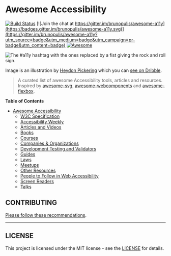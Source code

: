# Awesome Accessibility

[![Build Status](https://api.travis-ci.org/brunopulis/awesome-a11y.svg?branch=master)](https://travis-ci.org/brunopulis/awesome-a11y)
[![Join the chat at https://gitter.im/brunopulis/awesome-a11y](https://badges.gitter.im/brunopulis/awesome-a11y.svg)](https://gitter.im/brunopulis/awesome-a11y?utm_source=badge&utm_medium=badge&utm_campaign=pr-badge&utm_content=badge)
[![Awesome](https://cdn.rawgit.com/sindresorhus/awesome/d7305f38d29fed78fa85652e3a63e154dd8e8829/media/badge.svg)](https://github.com/sindresorhus/awesome)

![The #a11y hashtag with the ones replaced by a fist giving the rock and roll sign.](https://user-images.githubusercontent.com/1204692/30697506-9fd3020c-9eb5-11e7-95ca-a6c56785dd66.png)

Image is an illustration by [Heydon Pickering](http://www.heydonworks.com/) which you can [see on Dribble](https://dribbble.com/shots/2121794-rock-n-roll-a11y).

> A curated list of awesome Accessibility tools, articles and resources.
> Inspired by [awesome-svg](https://github.com/willianjusten/awesome-svg), [awesome-webcomponents](https://github.com/obetomuniz/awesome-webcomponents) and [awesome-flexbox](https://github.com/afonsopacifer/awesome-flexbox).

**Table of Contents**

- [Awesome Accessibility](##awesome-accessibility)
  - [W3C Specification](topics/specification.md)
  - [Accessibility Weekly](topics/newsletter.md)
  - [Articles and Videos](topics/articles.md)
  - [Books](topics/books.md)
  - [Courses](topics/courses.md)
  - [Companies & Organizations](topics/companies.md)
  - [Development Testing and Validators](topics/validators.md)
  - [Guides](topics/guides.md)
  - [Laws](topics/laws.md)
  - [Meetups](topics/meetups.md)
  - [Other Resources](topics/other-resources.md)
  - [People to Follow in Web Accessibility](topics/people.md)
  - [Screen Readers](topics/assistive-technology.md)
  - [Talks](topics/talks.md)
  

## CONTRIBUTING

[Please follow these recommendations](CONTRIBUTING.md).

----

## LICENSE

This project is licensed under the MIT license - see the [LICENSE](LICENSE.md) for details.

